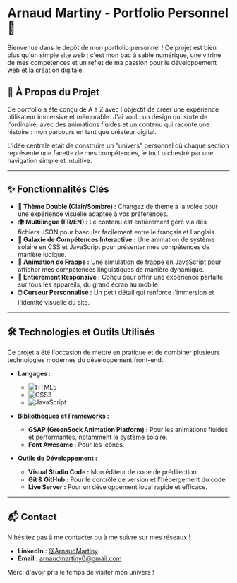 # Arnaud Martiny - Portfolio Personnel 🚀

Bienvenue dans le dépôt de mon portfolio personnel ! Ce projet est bien plus qu'un simple site web ; c'est mon bac à sable numérique, une vitrine de mes compétences et un reflet de ma passion pour le développement web et la création digitale.


## 🌌 À Propos du Projet

Ce portfolio a été conçu de A à Z avec l'objectif de créer une expérience utilisateur immersive et mémorable. J'ai voulu un design qui sorte de l'ordinaire, avec des animations fluides et un contenu qui raconte une histoire : mon parcours en tant que créateur digital.

L'idée centrale était de construire un "univers" personnel où chaque section représente une facette de mes compétences, le tout orchestré par une navigation simple et intuitive.

---

## ✨ Fonctionnalités Clés

*   **🎨 Thème Double (Clair/Sombre) :** Changez de thème à la volée pour une expérience visuelle adaptée à vos préférences.
*   **🌍 Multilingue (FR/EN) :** Le contenu est entièrement géré via des fichiers JSON pour basculer facilement entre le français et l'anglais.
*   **🌌 Galaxie de Compétences Interactive :** Une animation de système solaire en CSS et JavaScript pour présenter mes compétences de manière ludique.
*   **📝 Animation de Frappe :** Une simulation de frappe en JavaScript pour afficher mes compétences linguistiques de manière dynamique.
*   **📱 Entièrement Responsive :** Conçu pour offrir une expérience parfaite sur tous les appareils, du grand écran au mobile.
*   **🖱️ Curseur Personnalisé :** Un petit détail qui renforce l'immersion et l'identité visuelle du site.

---

## 🛠️ Technologies et Outils Utilisés

Ce projet a été l'occasion de mettre en pratique et de combiner plusieurs technologies modernes du développement front-end.

*   **Langages :**
    *   ![HTML5](https://img.shields.io/badge/html5-%23E34F26.svg?style=for-the-badge&logo=html5&logoColor=white)
    *   ![CSS3](https://img.shields.io/badge/css3-%231572B6.svg?style=for-the-badge&logo=css3&logoColor=white)
    *   ![JavaScript](https://img.shields.io/badge/javascript-%23323330.svg?style=for-the-badge&logo=javascript&logoColor=%23F7DF1E)

*   **Bibliothèques et Frameworks :**
    *   **GSAP (GreenSock Animation Platform) :** Pour les animations fluides et performantes, notamment le système solaire.
    *   **Font Awesome :** Pour les icônes.

*   **Outils de Développement :**
    *   **Visual Studio Code :** Mon éditeur de code de prédilection.
    *   **Git & GitHub :** Pour le contrôle de version et l'hébergement du code.
    *   **Live Server :** Pour un développement local rapide et efficace.

---

## 📬 Contact

N'hésitez pas à me contacter ou à me suivre sur mes réseaux !

*   **LinkedIn :** [@ArnaudMartiny]([https://www.linkedin.com/in/arnaud-martiny/])
*   **Email :** [arnaudmartiny0@gmail.com](mailto:arnaudmartiny0@gmail.com)

Merci d'avoir pris le temps de visiter mon univers !